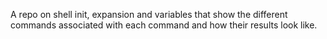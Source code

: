 A repo on shell init, expansion and variables that show the different commands associated with each command and how their results look like.
